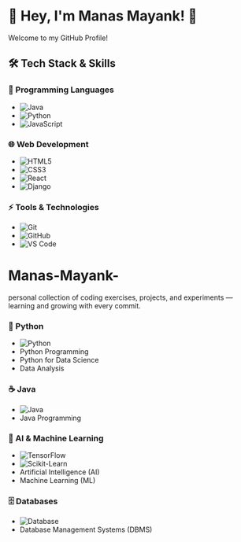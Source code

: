 # 🚀 Hey, I'm Manas Mayank! 👋

Welcome to my GitHub Profile!

## 🛠️ Tech Stack & Skills

### 🚀 Programming Languages
- ![Java](https://img.shields.io/badge/Java-orange?style=flat-square&logo=java)
- ![Python](https://img.shields.io/badge/Python-blue?style=flat-square&logo=python)
- ![JavaScript](https://img.shields.io/badge/JavaScript-yellow?style=flat-square&logo=javascript)

### 🌐 Web Development
- ![HTML5](https://img.shields.io/badge/HTML5-red?style=flat-square&logo=html5)
- ![CSS3](https://img.shields.io/badge/CSS3-blue?style=flat-square&logo=css3)
- ![React](https://img.shields.io/badge/React-grey?style=flat-square&logo=react)
- ![Django](https://img.shields.io/badge/Django-darkgreen?style=flat-square&logo=django)

### ⚡ Tools & Technologies
- ![Git](https://img.shields.io/badge/Git-orange?style=flat-square&logo=git)
- ![GitHub](https://img.shields.io/badge/GitHub-black?style=flat-square&logo=github)
- ![VS Code](https://img.shields.io/badge/VSCode-blue?style=flat-square&logo=visualstudiocode)
# Manas-Mayank-
personal collection of coding exercises, projects, and experiments — learning and growing with every commit.


### 🐍 Python
- ![Python](https://img.shields.io/badge/Python-blue?style=flat-square&logo=python)
- Python Programming
- Python for Data Science
- Data Analysis

### ☕ Java
- ![Java](https://img.shields.io/badge/Java-orange?style=flat-square&logo=java)
- Java Programming

### 🤖 AI & Machine Learning
- ![TensorFlow](https://img.shields.io/badge/TensorFlow-orange?style=flat-square&logo=tensorflow)
- ![Scikit-Learn](https://img.shields.io/badge/Scikit--Learn-green?style=flat-square&logo=scikit-learn)
- Artificial Intelligence (AI)
- Machine Learning (ML)

### 🗄️ Databases
- ![Database](https://img.shields.io/badge/DBMS-lightgrey?style=flat-square&logo=database)
- Database Management Systems (DBMS)
